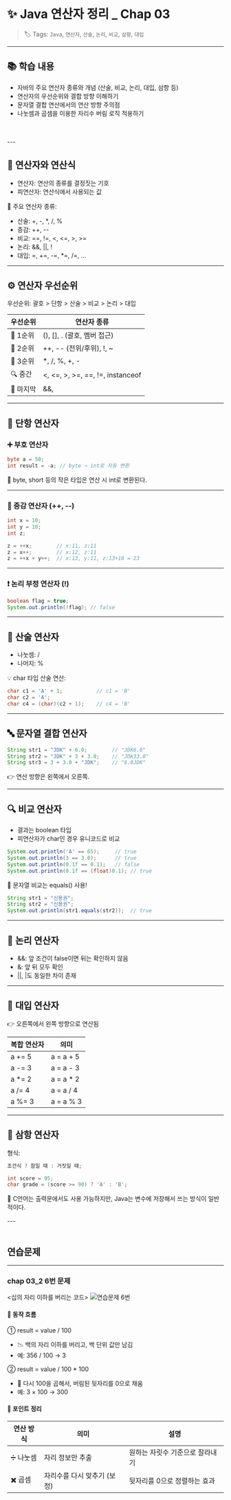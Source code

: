 # ✨ Java 연산자 정리 _ Chap 03

> 🏷 Tags: `Java`, `연산자`, `산술`, `논리`, `비교`, `삼항`, `대입`

---

## 📚 학습 내용

- 자바의 주요 연산자 종류와 개념 (산술, 비교, 논리, 대입, 삼항 등)
- 연산자의 우선순위와 결합 방향 이해하기
- 문자열 결합 연산에서의 연산 방향 주의점
- 나눗셈과 곱셈을 이용한 자리수 버림 로직 적용하기

<br><br>---


## 🧠 연산자와 연산식

- 연산자: 연산의 종류를 결정짓는 기호
- 피연산자: 연산식에서 사용되는 값

📌 주요 연산자 종류:
- 산술: +, -, *, /, %
- 증감: ++, --
- 비교: ==, !=, <, <=, >, >=
- 논리: &&, ||, !
- 대입: =, +=, -=, *=, /=, ...

---

## ⚙️ 연산자 우선순위

우선순위: 괄호 > 단항 > 산술 > 비교 > 논리 > 대입

| 우선순위 | 연산자 종류                     |
|----------|----------------------------------|
| 🥇 1순위 | (), [], . (괄호, 멤버 접근)       |
| 🥈 2순위 | ++, -- (전위/후위), !, ~          |
| 🥉 3순위 | *, /, %, +, -                    |
| 🔍 중간  | <, <=, >, >=, ==, !=, instanceof |
| 🎯 마지막 | &&, ||, =, +=, -=, ? :           |

---

## 🔹 단항 연산자

### ➕ 부호 연산자

```java
byte a = 50;
int result = -a; // byte → int로 자동 변환
```

📌 byte, short 등의 작은 타입은 연산 시 int로 변환된다.

---

### 🔁 증감 연산자 (++, --)

```java
int x = 10;
int y = 10;
int z;

z = ++x;        // x:11, z:11
z = x++;        // x:12, z:11
z = ++x + y++;  // x:13, y:11, z:13+10 = 23
```

---

### ❗ 논리 부정 연산자 (!)

```java
boolean flag = true;
System.out.println(!flag); // false
```

---

## 🔸 산술 연산자

- 나눗셈: /
- 나머지: %

💡 char 타입 산술 연산:
```java
char c1 = 'A' + 1;           // c1 = 'B'
char c2 = 'A';
char c4 = (char)(c2 + 1);    // c4 = 'B'
```

---

## 🔤 문자열 결합 연산자

```java
String str1 = "JDK" + 6.0;        // "JDK6.0"
String str2 = "JDK" + 3 + 3.0;    // "JDK33.0"
String str3 = 3 + 3.0 + "JDK";    // "6.0JDK"
```

👉 연산 방향은 왼쪽에서 오른쪽.

---

## 🔍 비교 연산자

- 결과는 boolean 타입
- 피연산자가 char인 경우 유니코드로 비교

```java
System.out.println('A' == 65);     // true
System.out.println(3 == 3.0);      // true
System.out.println(0.1f == 0.1);   // false
System.out.println(0.1f == (float)0.1); // true
```

📌 문자열 비교는 equals() 사용!
```java
String str1 = "신용권";
String str2 = "신용권";
System.out.println(str1.equals(str2));  // true
```

---

## 🔗 논리 연산자

- &&: 앞 조건이 false이면 뒤는 확인하지 않음
- &: 앞 뒤 모두 확인
- ||, |도 동일한 차이 존재

---

## 📝 대입 연산자

👉 오른쪽에서 왼쪽 방향으로 연산됨

| 복합 연산자 | 의미             |
|--------------|------------------|
| a += 5       | a = a + 5        |
| a -= 3       | a = a - 3        |
| a *= 2       | a = a * 2        |
| a /= 4       | a = a / 4        |
| a %= 3       | a = a % 3        |

---

## 🎯 삼항 연산자

형식:
```java
조건식 ? 참일 때 : 거짓일 때;
```

```java
int score = 95;
char grade = (score >= 90) ? 'A' : 'B';
```

📌 C언어는 출력문에서도 사용 가능하지만, Java는 변수에 저장해서 쓰는 방식이 일반적이다.

---<br><br>


## 연습문제 
---
### chap 03_2 6번 문제
<십의 자리 이하를 버리는 코드>
![연습문제 6번](https://github.com/user-attachments/assets/ae95c989-ce10-4d33-bd01-bfcf42f1003d)

#### 🧩 동작 흐름
① result = value / 100
- 📉 백의 자리 이하를 버리고, 백 단위 값만 남김
- 예: 356 / 100 → 3

② result = value / 100 * 100
- 📐 다시 100을 곱해서, 버림된 뒷자리를 0으로 채움
-  예: 3 × 100 → 300

  #### 🧠 포인트 정리
  | 연산 방식 | 의미                          | 설명                              |
|-----------|-------------------------------|-----------------------------------|
| ➗ 나눗셈  | 자리 정보만 추출              | 원하는 자릿수 기준으로 잘라내기    |
| ✖️ 곱셈   | 자리수를 다시 맞추기 (보정)    | 뒷자리를 0으로 정렬하는 효과       |



